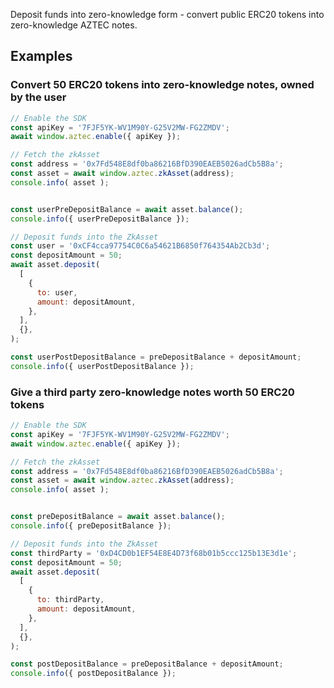 Deposit funds into zero-knowledge form - convert public ERC20 tokens into zero-knowledge AZTEC notes.

## Examples
### Convert 50 ERC20 tokens into zero-knowledge notes, owned by the user
```js
// Enable the SDK
const apiKey = '7FJF5YK-WV1M90Y-G25V2MW-FG2ZMDV';
await window.aztec.enable({ apiKey });

// Fetch the zkAsset
const address = '0x7Fd548E8df0ba86216BfD390EAEB5026adCb5B8a';
const asset = await window.aztec.zkAsset(address);
console.info( asset );


const userPreDepositBalance = await asset.balance();
console.info({ userPreDepositBalance });

// Deposit funds into the ZkAsset
const user = '0xCF4cca97754C0C6a54621B6850f764354Ab2Cb3d';
const depositAmount = 50;
await asset.deposit(
  [
    {
      to: user,
      amount: depositAmount,
    },
  ],
  {},
);

const userPostDepositBalance = preDepositBalance + depositAmount;
console.info({ userPostDepositBalance });
```

### Give a third party zero-knowledge notes worth 50 ERC20 tokens

```js
// Enable the SDK
const apiKey = '7FJF5YK-WV1M90Y-G25V2MW-FG2ZMDV';
await window.aztec.enable({ apiKey });

// Fetch the zkAsset
const address = '0x7Fd548E8df0ba86216BfD390EAEB5026adCb5B8a';
const asset = await window.aztec.zkAsset(address);
console.info( asset );


const preDepositBalance = await asset.balance();
console.info({ preDepositBalance });

// Deposit funds into the ZkAsset
const thirdParty = '0xD4CD0b1EF54E8E4D73f68b01b5ccc125b13E3d1e';
const depositAmount = 50;
await asset.deposit(
  [
    {
      to: thirdParty,
      amount: depositAmount,
    },
  ],
  {},
);

const postDepositBalance = preDepositBalance + depositAmount;
console.info({ postDepositBalance });
```
